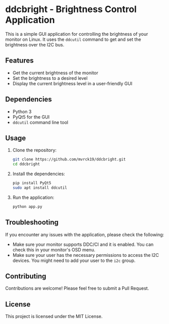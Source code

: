 # ddcbright - Brightness Control Application

This is a simple GUI application for controlling the brightness of your monitor on Linux. It uses the `ddcutil` command to get and set the brightness over the I2C bus.

## Features

- Get the current brightness of the monitor
- Set the brightness to a desired level
- Display the current brightness level in a user-friendly GUI

## Dependencies

- Python 3
- PyQt5 for the GUI
- `ddcutil` command line tool

## Usage

1. Clone the repository:
    ```bash
    git clone https://github.com/mvrck19/ddcbright.git
    cd ddcbright
    ```

2. Install the dependencies:
    ```bash
    pip install PyQt5
    sudo apt install ddcutil
    ```

3. Run the application:
    ```bash
    python app.py
    ```

## Troubleshooting

If you encounter any issues with the application, please check the following:

- Make sure your monitor supports DDC/CI and it is enabled. You can check this in your monitor's OSD menu.
- Make sure your user has the necessary permissions to access the I2C devices. You might need to add your user to the `i2c` group.

## Contributing

Contributions are welcome! Please feel free to submit a Pull Request.

## License

This project is licensed under the MIT License.
